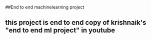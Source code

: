 ##End to end machinelearning project
## this project is end to end copy of krishnaik's "end to end ml project" in youtube
